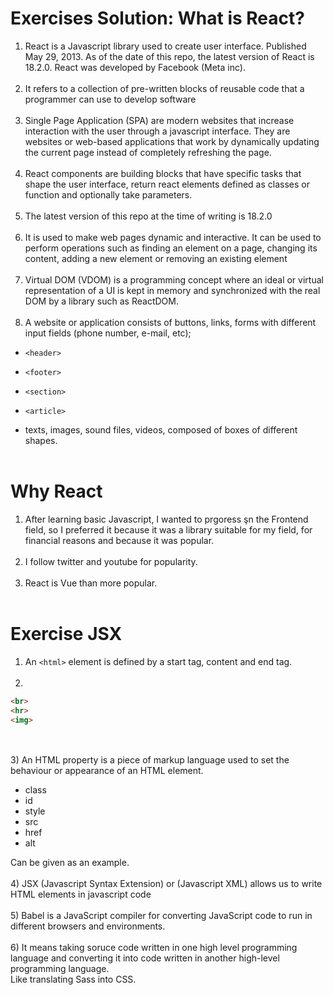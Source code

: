 # Exercises Solution: What is React?
1) React is a Javascript library used to create user interface. Published May 29, 2013. As of the date of this repo, the latest version of React is 18.2.0. React was developed by Facebook (Meta inc). <br><br>
2) It refers to a collection of pre-written blocks of reusable code that a programmer can use to develop software <br><br>
3) Single Page Application (SPA) are modern websites that increase interaction with the user through a javascript interface. They are websites or web-based applications that work by dynamically updating the current page instead of completely refreshing the page. <br><br>
4) React components are building blocks that have specific tasks that shape the user interface, return react elements defined as classes or function and optionally take parameters.<br><br>
5) The latest version of this repo at the time of writing is 18.2.0 <br><br>
6) It is used to make web pages dynamic and interactive. It can be used to perform operations such as finding an element on a page, changing its content, adding a new element or removing an existing element<br><br>
7) Virtual DOM (VDOM) is a programming concept where an ideal or virtual representation of a UI is kept in memory and synchronized with the real DOM by a library such as ReactDOM.<br><br>
8) A website or application consists of buttons, links, forms with different input fields (phone number, e-mail, etc);<br>

- `<header>`<br>
- `<footer>`<br>
- `<section>`<br>
- `<article>`<br>
  
- texts, images, sound files, videos, composed of boxes of different shapes. <br><br>

# Why React
1) After learning basic Javascript, I wanted to prgoress şn the Frontend field, so I preferred it because it was a library suitable for my field, for financial reasons and because it was popular.<br><br>
2) I follow twitter and youtube for popularity. <br><br>
3) React is Vue than more popular. <br><br>

# Exercise JSX
1) An `<html>` element is defined by a start tag, content and end tag. <br><br>
2) 
```html
<br>
<hr>
<img>
```
<br><br>
3) An HTML property is a piece of markup language used to set the behaviour or appearance of an HTML element. <br>
- class <br>
- id <br>
- style <br>
- src <br>
- href <br>
- alt <br>

Can be given as an example. <br><br>
4) JSX (Javascript Syntax Extension) or (Javascript XML) allows us to write HTML elements in javascript code <br><br>
5) Babel is a JavaScript compiler for converting JavaScript code to run in different browsers and environments. <br><br>
6) It means taking soruce code written in one high level programming language and converting it into code written in another high-level programming language. <br>
Like translating Sass into CSS.